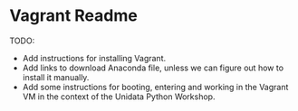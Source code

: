 # Vagrant Readme

TODO:

* Add instructions for installing Vagrant.
* Add links to download Anaconda file, unless we can figure out how to install it manually.
* Add some instructions for booting, entering and working in the Vagrant VM in the context of the Unidata Python Workshop.